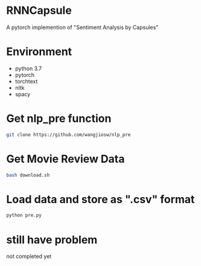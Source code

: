 # RNNCapsule
A pytorch implemention of "Sentiment Analysis by Capsules"

# Environment
- python 3.7
- pytorch
- torchtext
- nltk
- spacy

# Get nlp_pre function
```bash
git clone https://github.com/wangjiosw/nlp_pre
```
# Get Movie Review Data
```bash
bash download.sh
```

# Load data and store as ".csv" format
```python
python pre.py
``` 

# still have problem
not completed yet